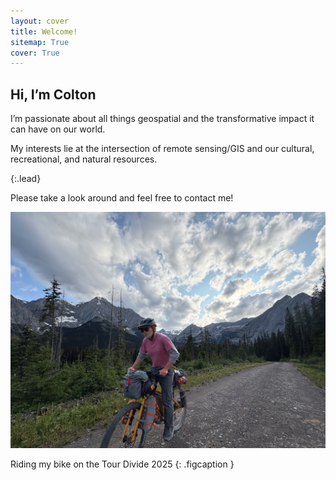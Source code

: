 ```yaml
---
layout: cover
title: Welcome!
sitemap: True
cover: True
--- 
```


## Hi, I’m Colton

I’m passionate about all things geospatial and the transformative impact it can have on our world.

My interests lie at the intersection of remote sensing/GIS and our cultural, recreational, and natural resources.

{:.lead}

Please take a look around and feel free to contact me!

![Riding my bike on the GDMBR](/assets/img/me/Divide.JPG)

Riding my bike on the Tour Divide 2025
{: .figcaption }
